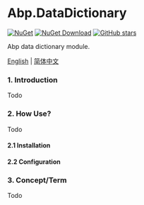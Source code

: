 # Abp.DataDictionary

[![NuGet](https://img.shields.io/nuget/v/EasyAbp.Abp.DataDictionary.Domain.Shared.svg?style=flat-square)](https://www.nuget.org/packages/EasyAbp.Abp.DataDictionary.Domain.Shared)
[![NuGet Download](https://img.shields.io/nuget/dt/EasyAbp.Abp.DataDictionary.Domain.Shared.svg?style=flat-square)](https://www.nuget.org/packages/EasyAbp.Abp.DataDictionary.Domain.Shared)
[![GitHub stars](https://img.shields.io/github/stars/EasyAbp/Abp.DataDictionary?style=social)](https://www.github.com/EasyAbp/Abp.DataDictionary)

Abp data dictionary module.

[English](/modules/Abp.DataDictionary/README.md) | [简体中文](/modules/Abp.DataDictionary/README-zh_CN.md)

### 1. Introduction

Todo

### 2. How Use?

Todo

#### 2.1 Installation

#### 2.2 Configuration

### 3. Concept/Term

Todo